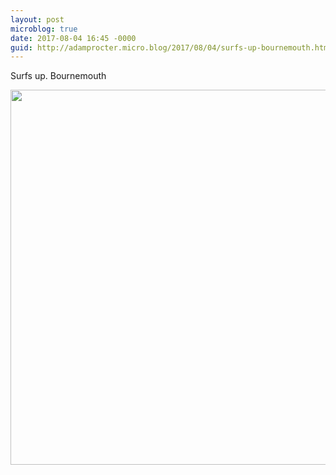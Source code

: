```yaml
---
layout: post
microblog: true
date: 2017-08-04 16:45 -0000
guid: http://adamprocter.micro.blog/2017/08/04/surfs-up-bournemouth.html
---
```

Surfs up. Bournemouth

<img src="http://discursive.adamprocter.co.uk/uploads/2017/dd57b9ee54.jpg" width="600" height="600" />
